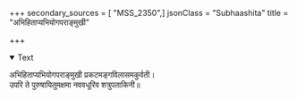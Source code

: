 +++
secondary_sources = [ "MSS_2350",]
jsonClass = "Subhaashita"
title = "अभिहिताप्यभियोगपराङ्मुखी"

+++

<details open><summary>Text</summary>

अभिहिताप्यभियोगपराङ्मुखी प्रकटमङ्गविलासमकुर्वती।  
उपरि ते पुरुषायितुमक्षमा नववधूरिव शत्रुपताकिनी॥
</details>
